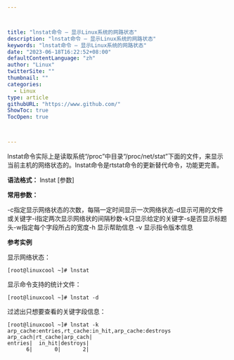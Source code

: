 ```yaml
---



title: "lnstat命令 – 显示Linux系统的网路状态"
description: "lnstat命令 – 显示Linux系统的网路状态"
keywords: "lnstat命令 – 显示Linux系统的网路状态"
date: "2023-06-18T16:22:52+08:00"
defaultContentLanguage: "zh"
author: "Linux"
twitterSite: ""
thumbnail: ""
categories:
  - Linux
type: article
githubURL: "https://www.github.com/"
ShowToc: true
TocOpen: true



---
```


lnstat命令实际上是读取系统“/proc”中目录“/proc/net/stat”下面的文件，来显示当前主机的网络状态的。lnstat命令是rtstat命令的更新替代命令，功能更完善。

**语法格式：** lnstat [参数]

**常用参数：**

-c指定显示网络状态的次数，每隔一定时间显示一次网络状态-d显示可用的文件或关键字-i指定两次显示网络状的间隔秒数-k只显示给定的关键字-s是否显示标题头-w指定每个字段所占的宽度-h 显示帮助信息 -v 显示指令版本信息

**参考实例**

显示网络状态：

```
[root@linuxcool ~]# lnstat
```

显示命令支持的统计文件：

```
[root@linuxcool ~]# lnstat -d
```

过滤出只想要查看的关键字段信息：

```
[root@linuxcool ~]# lnstat -k arp_cache:entries,rt_cache:in_hit,arp_cache:destroys
arp_cach|rt_cache|arp_cach|
entries|  in_hit|destroys|
      6|       0|       2|
```